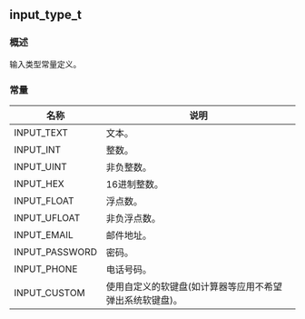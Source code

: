 ## input\_type\_t
### 概述
 输入类型常量定义。
### 常量
<p id="input_type_t_consts">

| 名称 | 说明 | 
| -------- | ------- | 
| INPUT\_TEXT | 文本。 |
| INPUT\_INT | 整数。 |
| INPUT\_UINT | 非负整数。 |
| INPUT\_HEX | 16进制整数。 |
| INPUT\_FLOAT | 浮点数。 |
| INPUT\_UFLOAT | 非负浮点数。 |
| INPUT\_EMAIL | 邮件地址。 |
| INPUT\_PASSWORD | 密码。 |
| INPUT\_PHONE | 电话号码。 |
| INPUT\_CUSTOM | 使用自定义的软键盘(如计算器等应用不希望弹出系统软键盘)。 |
